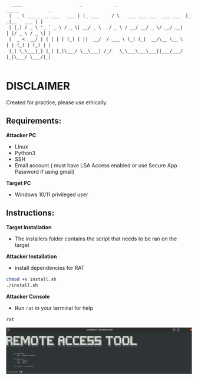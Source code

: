 ```
  ____                      _            _                           _____           _ 
 |  _ \ ___ _ __ ___   ___ | |_ ___     / \   ___ ___ ___  ___ ___  |_   _|__   ___ | |
 | |_) / _ \ '_ ` _ \ / _ \| __/ _ \   / _ \ / __/ __/ _ \/ __/ __|   | |/ _ \ / _ \| |
 |  _ <  __/ | | | | | (_) | ||  __/  / ___ \ (_| (_|  __/\__ \__ \   | | (_) | (_) | |
 |_| \_\___|_| |_| |_|\___/ \__\___| /_/   \_\___\___\___||___/___/   |_|\___/ \___/|_|
                                                                                                                        
```

# DISCLAIMER
Created for practice, please use ethically.

## Requirements:
**Attacker PC**
- Linux
- Python3
- SSH
- Email account ( must have LSA Access enabled or use Secure App Password if using gmail)

**Target PC**
- Windows 10/11 privileged user

## Instructions:
**Target Installation**
- The installers folder contains the script that needs to be ran on the target

**Attacker Installation**
- install dependencies for RAT
```bash
chmod +x install.sh
./install.sh
```
**Attacker Console**
- Run `rat` in your terminal for help
```bash
rat
```
![Project Screenshot](https://github.com/tarasermolenko/RemoteAccessTool/blob/main/rat%20tool.png)



